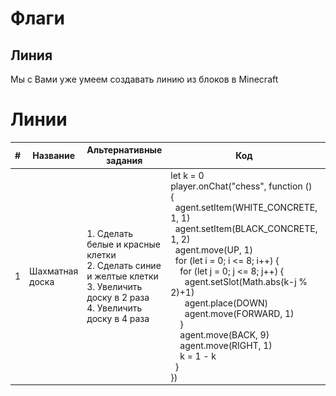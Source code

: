 # Флаги
## Линия
Мы с Вами уже умеем создавать линию из блоков в Minecraft

# Линии
|#|Название|Альтернативные задания|Код|Результат|
|---|---|---|---|---|
|1|Шахматная доска| 1. Сделать белые и красные клетки <br> 2. Сделать синие и желтые клетки <br> 3. Увеличить доску в 2 раза <br> 4. Увеличить доску в 4 раза|let k = 0 <br>player.onChat("chess", function () {<br>&nbsp;&nbsp;agent.setItem(WHITE_CONCRETE, 1, 1)<br>&nbsp;&nbsp;agent.setItem(BLACK_CONCRETE, 1, 2)<br>&nbsp;&nbsp;agent.move(UP, 1)<br>&nbsp;&nbsp;for (let i = 0; i <= 8; i++) {<br>&nbsp;&nbsp;&nbsp;&nbsp;for (let j = 0; j <= 8; j++) {<br>&nbsp;&nbsp;&nbsp;&nbsp;&nbsp;&nbsp;agent.setSlot(Math.abs(k-j % 2)+1)<br>&nbsp;&nbsp;&nbsp;&nbsp;&nbsp;&nbsp;agent.place(DOWN)<br>&nbsp;&nbsp;&nbsp;&nbsp;&nbsp;&nbsp;agent.move(FORWARD, 1)<br>&nbsp;&nbsp;&nbsp;&nbsp;}<br>&nbsp;&nbsp;&nbsp;&nbsp;agent.move(BACK, 9)<br>&nbsp;&nbsp;&nbsp;&nbsp;agent.move(RIGHT, 1)<br>&nbsp;&nbsp;&nbsp;&nbsp;k = 1 - k<br>&nbsp;&nbsp;}<br>})|<img src = './img/chess-board-01.png' width=500>|

